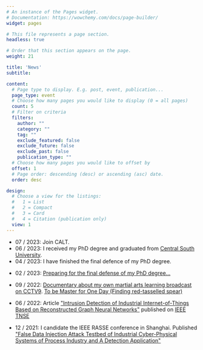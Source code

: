 ```yaml
---
# An instance of the Pages widget.
# Documentation: https://wowchemy.com/docs/page-builder/
widget: pages

# This file represents a page section.
headless: true

# Order that this section appears on the page.
weight: 21

title: 'News'
subtitle:

content:
  # Page type to display. E.g. post, event, publication...
  page_type: event
  # Choose how many pages you would like to display (0 = all pages)
  count: 5
  # Filter on criteria
  filters:
    author: ""
    category: ""
    tag: ""
    exclude_featured: false
    exclude_future: false
    exclude_past: false
    publication_type: ""
  # Choose how many pages you would like to offset by
  offset: 1
  # Page order: descending (desc) or ascending (asc) date.
  order: desc

design:
  # Choose a view for the listings:
  #   1 = List
  #   2 = Compact
  #   3 = Card
  #   4 = Citation (publication only)
  view: 1
---
```


* 07 / 2023: Join CALT.
* 06 / 2023: I received my PhD degree and graduated from [Central South University](http://www.csu.edu.cn).
* 04 / 2023: I have finished the final defence of my PhD degree.
<!-- * 03 / 2023: I have just finished the pre-defense progress, the results are good, but I still need some time to make it better... -->
* 02 / 2023: [Preparing for the final defense of my PhD degree...](https://soa.csu.edu.cn/info/1082/6548.htm)
* 09 / 2022: [Documentary about my own martial arts learning broadcast on CCTV9](./post/documentary_findingredspear). [To be Master for One Day (Finding red-tasselled spear)](https://tv.cctv.com/2022/09/24/VIDEyBbp6YPzIPm6PHKLBvVr220924.shtml)

* 06 / 2022: Article ["Intrusion Detection of Industrial Internet-of-Things Based on Reconstructed Graph Neural Networks"](./publication/tnse_intrusiondetction) published on [IEEE TNSE](https://ieeexplore.ieee.org/xpl/RecentIssue.jsp?punumber=6488902)

* 12 / 2021: I candidate the IEEE RASSE conference in Shanghai. Published ["False Data Injection Attack Testbed of Industrial Cyber-Physical Systems of Process Industry and A Detection Application"](./publication/ieee_rasse1)
